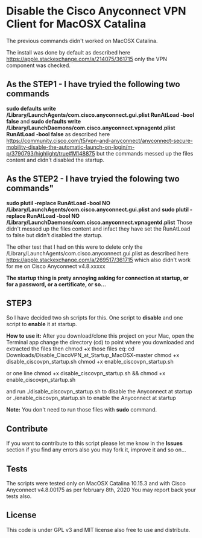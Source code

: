 # Disable the Cisco Anyconnect VPN Client for MacOSX Catalina

The previous commands didn't worked on MacOSX Catalina.

The install was done by default as described here https://apple.stackexchange.com/a/214075/361715 only the VPN component was checked.

## As the STEP1 - I have tryied the following two commands
**sudo defaults write /Library/LaunchAgents/com.cisco.anyconnect.gui.plist RunAtLoad -bool false** 
and 
**sudo defaults write /Library/LaunchDaemons/com.cisco.anyconnect.vpnagentd.plist RunAtLoad -bool false**
as described here https://community.cisco.com/t5/vpn-and-anyconnect/anyconnect-secure-mobility-disable-the-automatic-launch-on-login/m-p/3790793/highlight/true#M148875 but the commands messed up the files content and didn't disabled the startup.

## As the STEP2 - I have tryied the folowing two commands"
**sudo plutil -replace RunAtLoad -bool NO /Library/LaunchAgents/com.cisco.anyconnect.gui.plist**
and
**sudo plutil -replace RunAtLoad -bool NO /Library/LaunchDaemons/com.cisco.anyconnect.vpnagentd.plist**
Those didn't messed up the files content and infact they have set the RunAtLoad to false but didn't disabled the startup.

The other test that I had on this were to delete only the /Library/LaunchAgents/com.cisco.anyconnect.gui.plist as described here https://apple.stackexchange.com/a/269517/361715 which also didn't work for me on Cisco Anyconnect v4.8.xxxxx

**The startup thing is prety annoying asking for connection at startup, or for a password, or a certificate, or so...**

## STEP3
So I have decided two sh scripts for this. One script to **disable** and one script to **enable** it at startup.

**How to use it:**
After you download/clone this project on your Mac, open the Terminal app change the directory (cd) to point where you downloaded and extracted the files then chmod +x those files
eq: 
cd Downloads/Disable_CiscoVPN_at_Startup_MacOSX-master
chmod +x disable_ciscovpn_startup.sh
chmod +x enable_ciscovpn_startup.sh

or one line chmod +x disable_ciscovpn_startup.sh && chmod +x enable_ciscovpn_startup.sh

and run ./disable_ciscovpn_startup.sh to disable the Anyconnect at startup
or ./enable_ciscovpn_startup.sh to enable the Anyconnect at startup

**Note:** You don't need to run those files with **sudo** command. 

## Contribute
If you want to contribute to this script please let me know in the **Issues** section if you find any errors also you may fork it, improve it and so on...

## Tests
The scripts were tested only on MacOSX Catalina 10.15.3 and with Cisco Anyconnect v4.8.00175 as per february 8th, 2020
You may report back your tests also.

## License
This code is under GPL v3 and MIT license also free to use and distribute.

